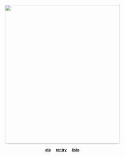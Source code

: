 <div align="center">
 

<img align="center" width="375" height="450" src="https://files.catbox.moe/u57ix5.jpeg">

<div align="center"> 

<sub> [**ata**](https://inumaki.atabook.org/)⠀⠀[**rentry**](https://rentry.co/westjuniortiger)⠀⠀[**listo**](https://listography.com/cherrycloud)</sub>
